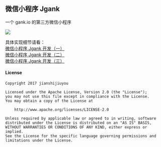 
## 微信小程序 Jgank
一个 gank.io 的第三方微信小程序 

![](https://pikachu666.oss-cn-hongkong.aliyuncs.com/github/Jgank/github_jgank_readme_1.png)  

具体实现细节请看：  
[微信小程序 Jgank 开发（一）](tutorial/jgank_1.md)  
[微信小程序 Jgank 开发（二）](tutorial/jgank_2.md)  
[微信小程序 Jgank 开发（三）](tutorial/jgank_3.md)

#### License
```
Copyright 2017 jianshijiuyou

Licensed under the Apache License, Version 2.0 (the "License");
you may not use this file except in compliance with the License.
You may obtain a copy of the License at

    http://www.apache.org/licenses/LICENSE-2.0

Unless required by applicable law or agreed to in writing, software
distributed under the License is distributed on an "AS IS" BASIS,
WITHOUT WARRANTIES OR CONDITIONS OF ANY KIND, either express or implied.
See the License for the specific language governing permissions and
limitations under the License.
```